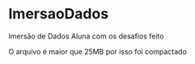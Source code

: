 # ImersaoDados
Imersão de Dados Aluna com os desafios feito


O arquivo é maior que 25MB por isso foi compactado
